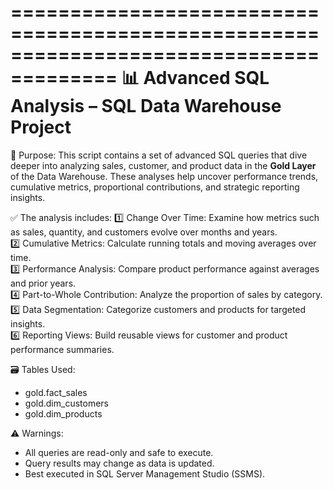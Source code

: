 
=======================================================================================
📊 Advanced SQL Analysis – SQL Data Warehouse Project
=======================================================================================

📌 Purpose:
This script contains a set of advanced SQL queries that dive deeper into analyzing sales, customer, and product data in the **Gold Layer** of the Data Warehouse. These analyses help uncover performance trends, cumulative metrics, proportional contributions, and strategic reporting insights.

✅ The analysis includes:
1️⃣ Change Over Time: Examine how metrics such as sales, quantity, and customers evolve over months and years.  
2️⃣ Cumulative Metrics: Calculate running totals and moving averages over time.  
3️⃣ Performance Analysis: Compare product performance against averages and prior years.  
4️⃣ Part-to-Whole Contribution: Analyze the proportion of sales by category.  
5️⃣ Data Segmentation: Categorize customers and products for targeted insights.  
6️⃣ Reporting Views: Build reusable views for customer and product performance summaries.

🗃️ Tables Used:
- gold.fact_sales  
- gold.dim_customers  
- gold.dim_products

⚠️ Warnings:
- All queries are read-only and safe to execute.
- Query results may change as data is updated.
- Best executed in SQL Server Management Studio (SSMS).
